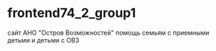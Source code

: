 # frontend74_2_group1

сайт АНО "Остров Возможностей"
помощь семьям с приемными детьми и детьми с ОВЗ
